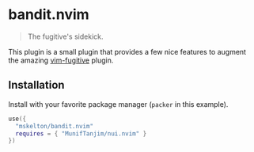 # bandit.nvim

> The fugitive's sidekick.

This plugin is a small plugin that provides a few nice features to augment the
amazing [vim-fugitive](https://github.com/tpope/vim-fugitive) plugin.

## Installation

Install with your favorite package manager (`packer` in this example).

```lua
use({
  "mskelton/bandit.nvim"
  requires = { "MunifTanjim/nui.nvim" }
})
```
